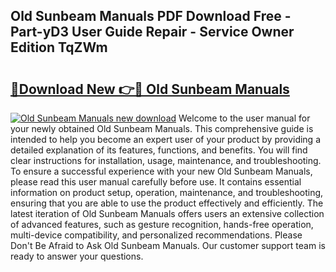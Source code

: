 ## Old Sunbeam Manuals PDF Download Free - Part-yD3 User Guide Repair - Service Owner Edition TqZWm

# <h2><a href="http://bc1090.oget.top/?id=Old+Sunbeam+Manuals">🔗Download New 👉🔴 Old Sunbeam Manuals</a></h2>

[![Old Sunbeam Manuals new download](https://i.imgur.com/5g1atiW.png)](http://bc1090.oget.top/?id=Old+Sunbeam+Manuals)
Welcome to the user manual for your newly obtained Old Sunbeam Manuals. This comprehensive guide is intended to help you become an expert user of your product by providing a detailed explanation of its features, functions, and benefits. You will find clear instructions for installation, usage, maintenance, and troubleshooting. To ensure a successful experience with your new Old Sunbeam Manuals, please read this user manual carefully before use. It contains essential information on product setup, operation, maintenance, and troubleshooting, ensuring that you are able to use the product effectively and efficiently. The latest iteration of Old Sunbeam Manuals offers users an extensive collection of advanced features, such as gesture recognition, hands-free operation, multi-device compatibility, and personalized recommendations. Please Don't Be Afraid to Ask Old Sunbeam Manuals. Our customer support team is ready to answer your questions.
